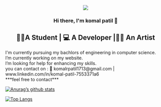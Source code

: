 
<p align="center">
  <img src="https://camo.githubusercontent.com/7093d124da806e3e489e00d7cb43ca01bb589683f6bfa295a832d452afec3af5/68747470733a2f2f6d656469612e67697068792e636f6d2f6d656469612f3236746e333361695469316a6b6c3648362f67697068792e676966">
</p>

<h3 align="center">
Hi there, I'm komal patil 👋
</h3>

<h2 align="center">
 🧑‍🎓A Student | 💻 A Developer |👩‍🎨 An Artist
</h2> 
I'm currently pursuing my bachlors of engineering in computer science.<br>
I’m currently working on my website.<br>
I’m looking for help for enhancing my skills.<br>
you can contact on : 📧 komalrpatil1713@gmail.com | www.linkedin.com/in/komal-patil-7553371a6 <br>
***feel free to contact***
 

<!--
**komalpatil1713/komalpatil1713** is a ✨ _special_ ✨ repository because its `README.md` (this file) appears on your GitHub profile.

Here are some ideas to get you started:

- I’m currently working on my website
- I’m currently learning java
- I’m looking to collaborate on ...
- I’m looking for help with ...
- Ask me about ...
- How to reach me: ...
- Pronouns: ...
- Fun fact: ...
-->
[![Anurag’s github stats](https://github-readme-stats.vercel.app/api?username=komalpatil1713)](https://github.com/komalpatil1713)

[![Top Langs](https://github-readme-stats.vercel.app/api/top-langs/?username=komalpatil1713&layout=compact)](https://github.com/komalpatil1713)
